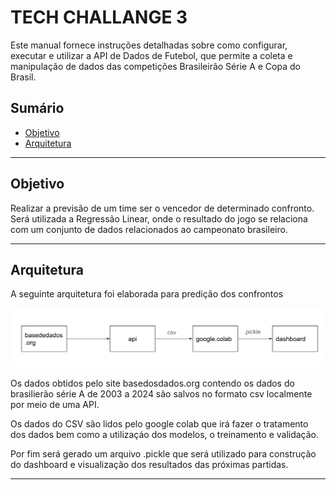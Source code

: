 # TECH CHALLANGE 3

Este manual fornece instruções detalhadas sobre como configurar, executar e utilizar a API de Dados de Futebol, que permite a coleta e manipulação de dados das competições Brasileirão Série A e Copa do Brasil.

## Sumário

- [Objetivo](#Objetivo)
- [Arquitetura](#Arquitetura)


---

## Objetivo

Realizar a previsão de um time ser o vencedor de determinado confronto. Será utilizada a Regressão Linear, onde o resultado do jogo se relaciona com um conjunto de dados relacionados ao campeonato brasileiro.

---

## Arquitetura

A seguinte arquitetura foi elaborada para predição dos confrontos

![Diagrama do projeto](./Screenshot%202024-09-29%20at%2018.23.11.png)


Os dados obtidos pelo site basedosdados.org contendo os dados do brasilierão série A de 2003 a 2024 são salvos no formato csv localmente por meio de uma API.

Os dados do CSV são lidos pelo google colab que irá fazer o tratamento dos dados bem como a utilizaçáo dos modelos, o treinamento e validação. 

Por fim será gerado um arquivo .pickle que será utilizado para construção do dashboard e visualização dos resultados das próximas  partidas.

---

